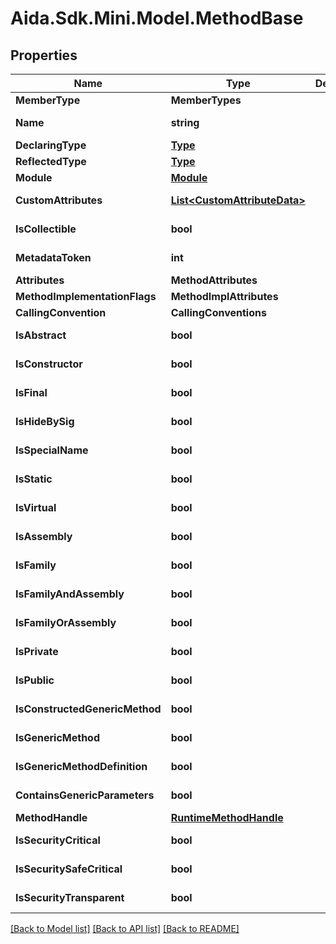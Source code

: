 # Aida.Sdk.Mini.Model.MethodBase

## Properties

Name | Type | Description | Notes
------------ | ------------- | ------------- | -------------
**MemberType** | **MemberTypes** |  | [optional] 
**Name** | **string** |  | [optional] [readonly] 
**DeclaringType** | [**Type**](Type.md) |  | [optional] 
**ReflectedType** | [**Type**](Type.md) |  | [optional] 
**Module** | [**Module**](Module.md) |  | [optional] 
**CustomAttributes** | [**List&lt;CustomAttributeData&gt;**](CustomAttributeData.md) |  | [optional] [readonly] 
**IsCollectible** | **bool** |  | [optional] [readonly] 
**MetadataToken** | **int** |  | [optional] [readonly] 
**Attributes** | **MethodAttributes** |  | [optional] 
**MethodImplementationFlags** | **MethodImplAttributes** |  | [optional] 
**CallingConvention** | **CallingConventions** |  | [optional] 
**IsAbstract** | **bool** |  | [optional] [readonly] 
**IsConstructor** | **bool** |  | [optional] [readonly] 
**IsFinal** | **bool** |  | [optional] [readonly] 
**IsHideBySig** | **bool** |  | [optional] [readonly] 
**IsSpecialName** | **bool** |  | [optional] [readonly] 
**IsStatic** | **bool** |  | [optional] [readonly] 
**IsVirtual** | **bool** |  | [optional] [readonly] 
**IsAssembly** | **bool** |  | [optional] [readonly] 
**IsFamily** | **bool** |  | [optional] [readonly] 
**IsFamilyAndAssembly** | **bool** |  | [optional] [readonly] 
**IsFamilyOrAssembly** | **bool** |  | [optional] [readonly] 
**IsPrivate** | **bool** |  | [optional] [readonly] 
**IsPublic** | **bool** |  | [optional] [readonly] 
**IsConstructedGenericMethod** | **bool** |  | [optional] [readonly] 
**IsGenericMethod** | **bool** |  | [optional] [readonly] 
**IsGenericMethodDefinition** | **bool** |  | [optional] [readonly] 
**ContainsGenericParameters** | **bool** |  | [optional] [readonly] 
**MethodHandle** | [**RuntimeMethodHandle**](RuntimeMethodHandle.md) |  | [optional] 
**IsSecurityCritical** | **bool** |  | [optional] [readonly] 
**IsSecuritySafeCritical** | **bool** |  | [optional] [readonly] 
**IsSecurityTransparent** | **bool** |  | [optional] [readonly] 

[[Back to Model list]](../README.md#documentation-for-models) [[Back to API list]](../README.md#documentation-for-api-endpoints) [[Back to README]](../README.md)

